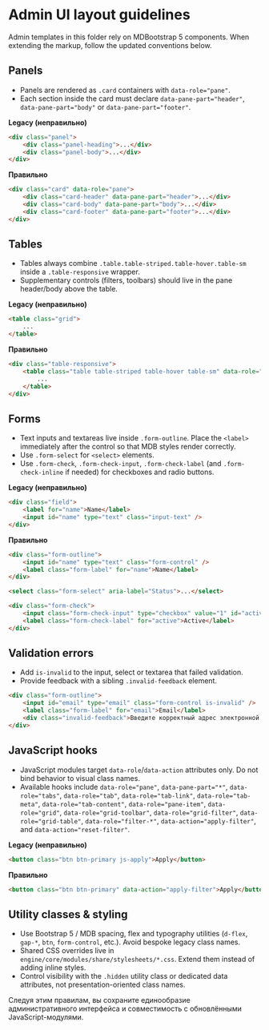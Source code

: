 # Admin UI layout guidelines

Admin templates in this folder rely on MDBootstrap 5 components. When extending the markup, follow the updated conventions below.

## Panels

- Panels are rendered as `.card` containers with `data-role="pane"`.
- Each section inside the card must declare `data-pane-part="header"`, `data-pane-part="body"` or `data-pane-part="footer"`.

**Legacy (неправильно)**

```html
<div class="panel">
    <div class="panel-heading">...</div>
    <div class="panel-body">...</div>
</div>
```

**Правильно**

```html
<div class="card" data-role="pane">
    <div class="card-header" data-pane-part="header">...</div>
    <div class="card-body" data-pane-part="body">...</div>
    <div class="card-footer" data-pane-part="footer">...</div>
</div>
```

## Tables

- Tables always combine `.table.table-striped.table-hover.table-sm` inside a `.table-responsive` wrapper.
- Supplementary controls (filters, toolbars) should live in the pane header/body above the table.

**Legacy (неправильно)**

```html
<table class="grid">
    ...
</table>
```

**Правильно**

```html
<div class="table-responsive">
    <table class="table table-striped table-hover table-sm" data-role="grid-table">
        ...
    </table>
</div>
```

## Forms

- Text inputs and textareas live inside `.form-outline`. Place the `<label>` immediately after the control so that MDB styles render correctly.
- Use `.form-select` for `<select>` elements.
- Use `.form-check`, `.form-check-input`, `.form-check-label` (and `.form-check-inline` if needed) for checkboxes and radio buttons.

**Legacy (неправильно)**

```html
<div class="field">
    <label for="name">Name</label>
    <input id="name" type="text" class="input-text" />
</div>
```

**Правильно**

```html
<div class="form-outline">
    <input id="name" type="text" class="form-control" />
    <label class="form-label" for="name">Name</label>
</div>

<select class="form-select" aria-label="Status">...</select>

<div class="form-check">
    <input class="form-check-input" type="checkbox" value="1" id="active" />
    <label class="form-check-label" for="active">Active</label>
</div>
```

## Validation errors

- Add `is-invalid` to the input, select or textarea that failed validation.
- Provide feedback with a sibling `.invalid-feedback` element.

```html
<div class="form-outline">
    <input id="email" type="email" class="form-control is-invalid" />
    <label class="form-label" for="email">Email</label>
    <div class="invalid-feedback">Введите корректный адрес электронной почты.</div>
</div>
```

## JavaScript hooks

- JavaScript modules target `data-role`/`data-action` attributes only. Do not bind behavior to visual class names.
- Available hooks include `data-role="pane"`, `data-pane-part="*"`, `data-role="tabs"`, `data-role="tab"`, `data-role="tab-link"`, `data-role="tab-meta"`, `data-role="tab-content"`, `data-role="pane-item"`, `data-role="grid"`, `data-role="grid-toolbar"`, `data-role="grid-filter"`, `data-role="grid-table"`, `data-role="filter-*"`, `data-action="apply-filter"`, and `data-action="reset-filter"`.

**Legacy (неправильно)**

```html
<button class="btn btn-primary js-apply">Apply</button>
```

**Правильно**

```html
<button class="btn btn-primary" data-action="apply-filter">Apply</button>
```

## Utility classes & styling

- Use Bootstrap 5 / MDB spacing, flex and typography utilities (`d-flex`, `gap-*`, `btn`, `form-control`, etc.). Avoid bespoke legacy class names.
- Shared CSS overrides live in `engine/core/modules/share/stylesheets/*.css`. Extend them instead of adding inline styles.
- Control visibility with the `.hidden` utility class or dedicated data attributes, not presentation-oriented class names.

Следуя этим правилам, вы сохраните единообразие административного интерфейса и совместимость с обновлёнными JavaScript-модулями.
